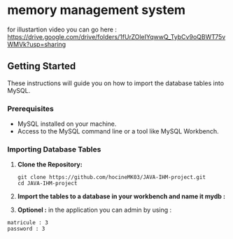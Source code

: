 
# memory management system

for illustartion video you can go here :
https://drive.google.com/drive/folders/1fUrZOleIYqwwQ_TybCv9oQBWT75vWMVk?usp=sharing

## Getting Started

These instructions will guide you on how to import the database tables into MySQL.

### Prerequisites

- MySQL installed on your machine.
- Access to the MySQL command line or a tool like MySQL Workbench.

### Importing Database Tables

1. **Clone the Repository:**

   ```
   git clone https://github.com/hocineMK03/JAVA-IHM-project.git
   cd JAVA-IHM-project

2. **Import the tables to a database in your workbench and name it mydb :**

3. **Optionel :**
in the application you can admin by using :
```
matricule : 3
password : 3
   
